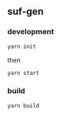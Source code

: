 ## suf-gen

### development

```sh
yarn init
```

then

```sh
yarn start
```

### build

```sh
yarn build
```

